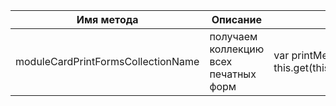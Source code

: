 | Имя метода | Описание | Пример |
| ------------- | ------------- | ------------- |
| moduleCardPrintFormsCollectionName | получаем коллекцию всех печатных форм | var printMenuItems = this.get(this.moduleCardPrintFormsCollectionName) |
